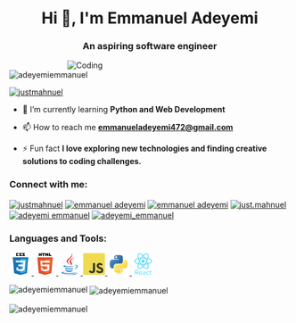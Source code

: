<h1 align="center">Hi 👋, I'm Emmanuel Adeyemi</h1>
<h3 align="center">An aspiring software engineer</h3>
<img align="right" alt="Coding" width="400" src="https://cdn.dribbble.com/users/1292677/screenshots/6139167/media/fcf7fd0c619bb87706533079240915f3.gif">

<p align="left"> <img src="https://komarev.com/ghpvc/?username=adeyemiemmanuel&label=Profile%20views&color=0e75b6&style=flat" alt="adeyemiemmanuel" /> </p>

<p align="left"> <a href="https://twitter.com/just.mahnuel" target="blank"><img src="https://img.shields.io/twitter/follow/justmahnuel?logo=twitter&style=for-the-badge" alt="justmahnuel" /></a> </p>

- 🌱 I’m currently learning **Python and Web Development**

- 📫 How to reach me **emmanueladeyemi472@gmail.com**

- ⚡ Fun fact **I love exploring new technologies and finding creative solutions to coding challenges.**

<h3 align="left">Connect with me:</h3>
<p align="left">
<a href="https://twitter.com/just.mahnuel" target="blank"><img align="center" src="https://raw.githubusercontent.com/rahuldkjain/github-profile-readme-generator/master/src/images/icons/Social/twitter.svg" alt="justmahnuel" height="30" width="40" /></a>
<a href="https://linkedin.com/in/emmanuel-adeyemi-90a06622b/" target="blank"><img align="center" src="https://raw.githubusercontent.com/rahuldkjain/github-profile-readme-generator/master/src/images/icons/Social/linked-in-alt.svg" alt="emmanuel adeyemi" height="30" width="40" /></a>
<a href="https://stackoverflow.com/users/21902648/emmanuel-adeyemi" target="blank"><img align="center" src="https://raw.githubusercontent.com/rahuldkjain/github-profile-readme-generator/master/src/images/icons/Social/stack-overflow.svg" alt="emmanuel adeyemi" height="30" width="40" /></a>
<a href="https://instagram.com/just.mahnuel" target="blank"><img align="center" src="https://raw.githubusercontent.com/rahuldkjain/github-profile-readme-generator/master/src/images/icons/Social/instagram.svg" alt="just.mahnuel" height="30" width="40" /></a>
<a href="https://www.hackerrank.com/emmanueladeyemi2" target="blank"><img align="center" src="https://raw.githubusercontent.com/rahuldkjain/github-profile-readme-generator/master/src/images/icons/Social/hackerrank.svg" alt="adeyemi emmanuel" height="30" width="40" /></a>
<a href="https://www.leetcode.com/adeyemi_emmanuel" target="blank"><img align="center" src="https://raw.githubusercontent.com/rahuldkjain/github-profile-readme-generator/master/src/images/icons/Social/leet-code.svg" alt="adeyemi_emmanuel" height="30" width="40" /></a>
</p>

<h3 align="left">Languages and Tools:</h3>
<p align="left"> <a href="https://www.w3schools.com/css/" target="_blank" rel="noreferrer"> <img src="https://raw.githubusercontent.com/devicons/devicon/master/icons/css3/css3-original-wordmark.svg" alt="css3" width="40" height="40"/> </a> <a href="https://www.w3.org/html/" target="_blank" rel="noreferrer"> <img src="https://raw.githubusercontent.com/devicons/devicon/master/icons/html5/html5-original-wordmark.svg" alt="html5" width="40" height="40"/> </a> <a href="https://www.java.com" target="_blank" rel="noreferrer"> <img src="https://raw.githubusercontent.com/devicons/devicon/master/icons/java/java-original.svg" alt="java" width="40" height="40"/> </a> <a href="https://developer.mozilla.org/en-US/docs/Web/JavaScript" target="_blank" rel="noreferrer"> <img src="https://raw.githubusercontent.com/devicons/devicon/master/icons/javascript/javascript-original.svg" alt="javascript" width="40" height="40"/> </a> <a href="https://www.python.org" target="_blank" rel="noreferrer"> <img src="https://raw.githubusercontent.com/devicons/devicon/master/icons/python/python-original.svg" alt="python" width="40" height="40"/> </a> <a href="https://reactjs.org/" target="_blank" rel="noreferrer"> <img src="https://raw.githubusercontent.com/devicons/devicon/master/icons/react/react-original-wordmark.svg" alt="react" width="40" height="40"/> </a> </p>

<p><img align="left" src="https://github-readme-stats.vercel.app/api/top-langs?username=adeyemiemmanuel&show_icons=true&locale=en&layout=compact" alt="adeyemiemmanuel" /></p>

<p>&nbsp;<img align="center" src="https://github-readme-stats.vercel.app/api?username=adeyemiemmanuel&show_icons=true&locale=en" alt="adeyemiemmanuel" /></p>

<p><img align="center" src="https://github-readme-streak-stats.herokuapp.com/?user=adeyemiemmanuel&" alt="adeyemiemmanuel" /></p>
